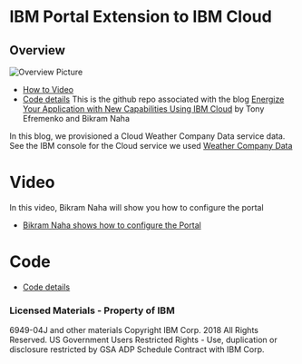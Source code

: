 # IBM Portal Extension to IBM Cloud
## Overview

![Overview Picture](./diagrams/PortalOverview.png "Solution overview")
 - [How to Video](#video)
 - [Code details](#code)
 This is the github repo associated with the blog
 [Energize Your Application with New Capabilities Using IBM Cloud](https://www.ibm.com/blogs/bluemix/2018/11/energize-your-application-with-new-capabilities-using-ibm-cloud/)
        by Tony Efremenko and Bikram Naha

In this blog, we provisioned a Cloud Weather Company Data service data.  See the IBM console for the Cloud service we used [Weather Company Data](https://console.bluemix.net/catalog/services/weather-company-data)

# Video
In this video, Bikram Naha will show you how to configure the portal
- [Bikram Naha shows how to configure the Portal](./Video/Bikram-Naha-Demo-Cloud-Portal-Script-Portlet.mp4)

# Code
- [Code details](./Code)

### Licensed Materials - Property of IBM
6949-04J and other materials
Copyright IBM Corp. 2018 All Rights Reserved.
US Government Users Restricted Rights - Use, duplication or disclosure restricted by GSA ADP Schedule Contract with IBM Corp.

